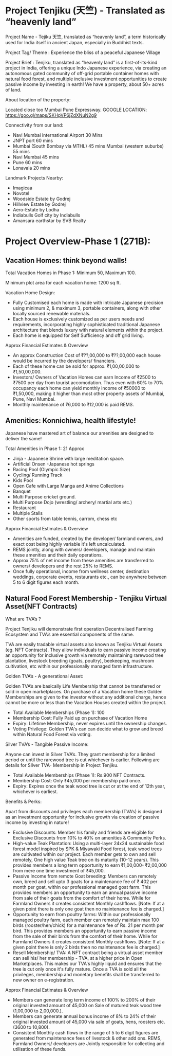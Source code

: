 # Project Tenjiku (天竺) - Translated as “heavenly land”
Project Name - Tejiku 天竺, translated as “heavenly land”, a term historically used for India itself in ancient Japan, especially in Buddhist texts.

Project Tag/ Theme : Experience the bliss of a peaceful Japanese Village

Project Brief : Tenjiku, translated as “heavenly land” is a first-of-its-kind project in India, offering a unique Indo Japanese experience, via creating an autonomous gated community of off-grid portable container homes with natural food forest, and multiple inclusive investment opportunities to create passive income by investing in earth!
We have a property, about 50+ acres of land.

About location of the property:

Located close too Mumbai Pune Expressway. GOOGLE LOCATION:
https://goo.gl/maps/SKHpVP6jZdXNuN2g9

Connectivity from our land:
- Navi Mumbai international Airport 30 Mins
- JNPT port 60 mins
- Mumbai (South Bombay via MTHL) 45 mins Mumbai (western suburbs) 55 mins
- Navi Mumbai 45 mins
- Pune 60 mins
- Lonavala 20 mins

Landmark Projects Nearby:
- Imagicaa 
- Novotel
- Woodside Estate by Godrej
- Hillview Estate by Godrej
- Aero-Estate by Lodha
- Indiabulls Golf city by Indiabulls
- Amansara earthstar by SVB Realty

# Project Overview-Phase 1 (271B):

## Vacation Homes: think beyond walls!

Total Vacation Homes in Phase 1: Minimum 50, Maximum 100.

Minimum plot area for each vacation home: 1200 sq ft.

Vacation Home Design:
-  Fully Customised each home is made with intricate Japanese precision using minimum 2, & maximum 3, portable containers, along with other locally sourced renewable materials.
-  Each house is exclusively customized as per users needs and requirements, incorporating highly sophisticated traditional Japanese architecture that blends luxury with     natural elements within the project.
-  Each home is equipped for Self Sufficiency and off grid living.

Approx Financial Estimates & Overview
-  An approx Construction Cost of ₹??,00,000 to ₹??,00,000 each house would be incurred by the developers/ financiers.
-  Each of these home can be sold for approx. ₹1,00,00,000 to ₹1,50,00,000.
-  Investors/ Owners of Vacation Homes can earn Income of ₹2500 to ₹7500 per day from tourist accomodation. Thus even with 60% to 70% occupancy each home can yield monthly income of ₹50000 to ₹1,50,000, making it higher than most other property assets of Mumbai, Pune, Navi Mumbai.
-  Monthly maintenance of ₹6,000 to ₹12,000 is paid REMS.

## Amenities: Konnichiwa, health lifestyle!

Japanese have mastered art of balance our amenities are designed to deliver the same! 

Total Amenities in Phase 1: 21 Approx
-    Jinja - Japanese Shrine with large meditation space.
-    Artificial Onsen -Japanese hot springs
-    Racing Pool (Olympic Size)
-    Cycling/ Running Track
-    Kids Pool
-    Open Cafe with Large Manga and Anime Collections
-    Banquet
-    Multi Purpose cricket ground.
-    Multi Purpose Dojo (wrestling/ archery/ martial arts etc.)
-    Restaurant
-    Multiple Stalls
-    Other sports from table tennis, carrom, chess etc

Approx Financial Estimates & Overview
-    Amenities are funded, created by the developer/ farmland owners, and exact cost being highly variable it's left uncalculated. 
-    REMS jointly, along with owners/ developers, manage and maintain these amenities and their daily operations. 
-    Approx 75% of net income from these amenities are transferred to owners/ developers and the rest 25% to REMS.
-    Once fully operational, income from wellness center, destination weddings, corporate events, restaurants etc., can be anywhere between 5 to 6 digit figures each month.

## Natural Food Forest Membership - Tenjiku Virtual Asset(NFT Contracts) 

What are TVA’s ?

Project Tenjiku will demonstrate first operation Decentralised Farming Ecosystem and TVA’s are essential components of the same.
 
TVA are easily tradable virtual assets also known as Tenjiku Virtual Assets (eg. NFT Contracts). They allow individuals to earn passive income creating an opportunity for inclusive growth via remotely maintaining rarewood tree plantation, livestock breeding (goats, poultry), beekeeping, mushroom cultivation, etc within our professionally managed farm infrastructure.

Golden TVA’s - A generational Asset:  

Golden TVA’s are basically Life Membership that cannot be transferred or sold in open marketplaces. On purchase of a Vacation home these Golden Memberships are given to the investor without any additional charge, hence cannot be more or less than the Vacation Houses created within the project.
-    Total Available Memberships (Phase 1): 100
-    Membership Cost: Fully Paid up on purchase of Vacation Home 
-    Expiry: Lifetime Membership, never expires until the ownership changes.
-    Voting Privilege: Golden TVA's can can decide what to grow and breed within Natural Food Forest via voting.

Silver TVA’s - Tangible Passive Income: 

Anyone can invest in Silver TVA’s. They grant membership for a limited period or until the rarewood tree is cut whichever is earlier. Following are details for SIlver TVA- Membership in Project Tenjiku.
-    Total Available Memberships (Phase 1): Rs.900 NFT Contracts.
-    Membership Cost: Only ₹45,000 per membership paid once.
-    Expiry: Expires once the teak wood tree is cut or at the end of  12th year, whichever is earliest.

Benefits & Perks:

Apart from discounts and privileges each membership (TVA’s) is designed as an investment opportunity for inclusive growth via creation of passive income by investing in nature!

-    Exclusive Discounts: Member his family and friends are eligible for Exclusive Discounts from 10% to 40% on amenities & Community Perks.
-    High-value Teak Plantation: Using a multi-layer 24x24 sustainable food forest model inspired by SPK & Miyawaki Food forest, teak wood trees are cultivated within our project. Each member gets to own and sell remotely, One high value Teak tree on its maturity (10-12 years). This provides members a long term opportunity to earn ₹1,00,000- ₹2,00,000 from mere one time investment of ₹45,000.
-    Passive Income from remote Goat breeding: Members can remotely own, breed and sell upto 3 goats for a maintenance fee of ₹ 402 per month per goat, within our professional managed goat farm. This provides members an opportunity to earn an annual passive income from sale of their goats from the comfort of their home. While for Farmland Owners it creates consistent Monthly cashflows. [Note: If at a given point there is only one goat then no maintenance fee is charged.]
-    Opportunity to earn from poultry farms: Within our professionally managed poultry farm, each member can remotely maintain max 100 birds (rooster/hen/chick) for a maintenance fee of Rs. 21 per month per bird. This provides members an opportunity to earn passive income from the sale of their birds from the comfort of their home. While for Farmland Owners it creates consistent Monthly cashflows. [Note: If at a given point there is only 2 birds then no maintenance fee is charged.]
-    Resell Membership/ TVA: A NFT contract being a virtual asset member can sell his/ her membership - TVA, at a higher price in Open Marketplaces. This makes our TVA's highly liquid and ensures that the tree is cut only once it's fully mature. Once a TVA is sold all the privileges, membership and monetary benefits shall be transferred to new owner on e-registration.

Approx Financial Estimates & Overview
-    Members can generate long term income of 100% to 200% of their original invested amount of 45,000 on Sale of matured teak wood tree (1,00,000 to 2,00,000.).
-    Members can generate annual bonus income of 8% to 24% of their original invested amount of 45,000 via sale of goats, hens, roosters etc. (3600 to 10,800).
-    Consistent Monthly cash flows in the range of 5 to 6 digit figures are generated from maintenance fees of livestock & other add ons. REMS, Farmland Owners/ developers are Jointly responsible for collecting and utilisation of these funds.
